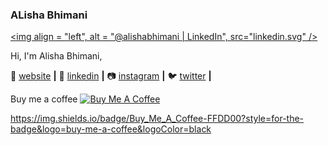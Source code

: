 ### ALisha Bhimani

[<img align = "left", alt = "@alishabhimani | LinkedIn", src="linkedin.svg" />][linkedin]

[linkedin]: www.linkedin/in/alishabhimani


Hi, I'm Alisha Bhimani, 

🏡 [website][website] **|** 
👔 [linkedin][linkedin] **|** 
📷 [instagram][instagram] **|** 
🐦 [twitter][twitter] **|** 


[website]: https://alishabhimani.ca
[twitter]: https://twitter.com/AlishaBhimani10
[instagram]: https://instagram.com/alishabhimani
[linkedin]: https://linkedin.com/in/alishabhimani




Buy me a coffee 
<a href="https://www.buymeacoffee.com/abhisheknaiidu" target="_blank"><img src="https://cdn.buymeacoffee.com/buttons/v2/default-red.png" alt="Buy Me A Coffee" width="150" ></a>

https://img.shields.io/badge/Buy_Me_A_Coffee-FFDD00?style=for-the-badge&logo=buy-me-a-coffee&logoColor=black
